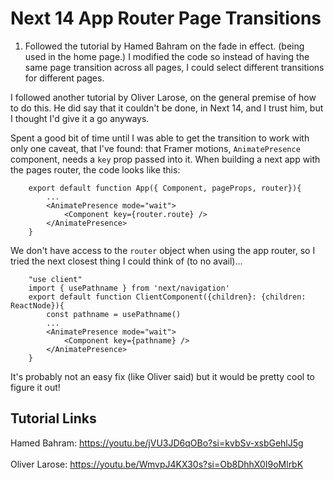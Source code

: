 # Next 14 App Router Page Transitions

1. Followed the tutorial by Hamed Bahram on the fade in effect. (being used in
   the home page.) I modified the code so instead of having the same page
   transition across all pages, I could select different transitions for
   different pages.

I followed another tutorial by Oliver Larose, on the general premise of how to
do this. He did say that it couldn't be done, in Next 14, and I trust him, but I
thought I'd give it a go anyways.

Spent a good bit of time until I was able to get the transition to work with
only one caveat, that I've found: that Framer motions, `AnimatePresence`
component, needs a `key` prop passed into it. When building a next app with the
pages router, the code looks like this:

```
	export default function App({ Component, pageProps, router}){
		...
		<AnimatePresence mode="wait">
			<Component key={router.route} />
		</AnimatePresence>
	}
```

We don't have access to the `router` object when using the app router, so I
tried the next closest thing I could think of (to no avail)...

```
	"use client"
	import { usePathname } from 'next/navigation'
	export default function ClientComponent({children}: {children: ReactNode}){
		const pathname = usePathname()
		...
		<AnimatePresence mode="wait">
			<Component key={pathname} />
		</AnimatePresence>
	}
```

It's probably not an easy fix (like Oliver said) but it would be pretty cool to
figure it out!

## Tutorial Links

Hamed Bahram: https://youtu.be/jVU3JD6qOBo?si=kvbSv-xsbGehlJ5g <br /> <br />
Oliver Larose: https://youtu.be/WmvpJ4KX30s?si=Ob8DhhX0I9oMlrbK
